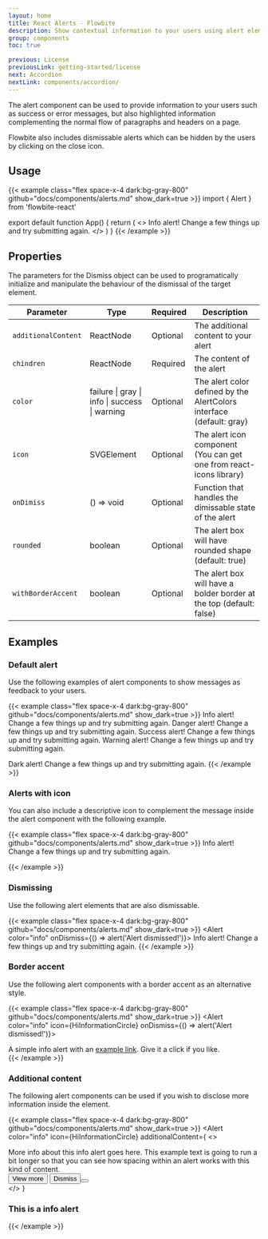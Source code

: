 ```yaml
---
layout: home
title: React Alerts - Flowbite
description: Show contextual information to your users using alert elements based on Tailwind CSS
group: components
toc: true

previous: License
previousLink: getting-started/license
next: Accordion
nextLink: components/accordion/
---
```


The alert component can be used to provide information to your users such as success or error messages, but also highlighted information complementing the normal flow of paragraphs and headers on a page.

Flowbite also includes dismissable alerts which can be hidden by the users by clicking on the close icon.

## Usage

{{< example class="flex space-x-4 dark:bg-gray-800" github="docs/components/alerts.md" show_dark=true >}}
import { Alert } from 'flowbite-react'

export default function App() {
  return (
    <>
      <Alert color="info">
        <span class="font-medium">Info alert!</span>
        Change a few things up and try submitting again.
      </Alert>
    </>
  )
}
{{< /example >}}

## Properties

The parameters for the Dismiss object can be used to programatically initialize and manipulate the behaviour of the dismissal of the target element.

<div class="relative my-10 overflow-x-auto shadow-md sm:rounded-lg">
  <table class="w-full text-sm text-left text-gray-500 dark:text-gray-400">
    <thead class="bg-gray-50 dark:bg-gray-700">
      <tr class="text-xs font-medium uppercase">
        <th scope="col" class="px-6 py-3">
          Parameter
        </th>
        <th scope="col" class="px-6 py-3">
          Type
        </th>
        <th scope="col" class="px-6 py-3">
          Required
        </th>
        <th scope="col" class="px-6 py-3">
          Description
        </th>
      </tr>
    </thead>
    <tbody>
      <tr class="border-b dark:bg-gray-800 dark:border-gray-700">
        <td class="px-6 py-4 font-medium">
          <code class="text-blue-600 dark:text-blue-400">additionalContent</code>
        </td>
        <td class="px-6 py-4">
          ReactNode
        </td>
        <td class="px-6 py-4">
          Optional
        </td>
        <td class="px-6 py-4">
          The additional content to your alert
        </td>
      </tr>
      <tr class="border-b dark:bg-gray-800 dark:border-gray-700">
        <td class="px-6 py-4 font-medium">
          <code class="text-blue-600 dark:text-blue-400">chindren</code>
        </td>
        <td class="px-6 py-4">
          ReactNode
        </td>
        <td class="px-6 py-4">
          Required
        </td>
        <td class="px-6 py-4">
          The content of the alert
        </td>
      </tr>
      <tr class="border-b dark:bg-gray-800 dark:border-gray-700">
        <td class="px-6 py-4 font-medium">
          <code class="text-blue-600 dark:text-blue-400">color</code>
        </td>
        <td class="px-6 py-4">
          failure | gray | info | success | warning
        </td>
        <td class="px-6 py-4">
          Optional
        </td>
        <td class="px-6 py-4">
          The alert color defined by the AlertColors interface (default: gray)
        </td>
      </tr>
      <tr class="border-b dark:bg-gray-800 dark:border-gray-700">
        <td class="px-6 py-4 font-medium">
          <code class="text-blue-600 dark:text-blue-400">icon</code>
        </td>
        <td class="px-6 py-4">
          SVGElement
        </td>
        <td class="px-6 py-4">
          Optional
        </td>
        <td class="px-6 py-4">
          The alert icon component (You can get one from react-icons library)
        </td>
      </tr>
      <tr class="border-b dark:bg-gray-800 dark:border-gray-700">
        <td class="px-6 py-4 font-medium">
          <code class="text-blue-600 dark:text-blue-400">onDimiss</code>
        </td>
        <td class="px-6 py-4">
          () => void
        </td>
        <td class="px-6 py-4">
          Optional
        </td>
        <td class="px-6 py-4">
          Function that handles the dimissable state of the alert
        </td>
      </tr>
      <tr class="border-b dark:bg-gray-800 dark:border-gray-700">
        <td class="px-6 py-4 font-medium">
          <code class="text-blue-600 dark:text-blue-400">rounded</code>
        </td>
        <td class="px-6 py-4">
          boolean
        </td>
        <td class="px-6 py-4">
          Optional
        </td>
        <td class="px-6 py-4">
          The alert box will have rounded shape (default: true)
        </td>
      </tr>
      <tr class="border-b dark:bg-gray-800 dark:border-gray-700">
        <td class="px-6 py-4 font-medium">
          <code class="text-blue-600 dark:text-blue-400">withBorderAccent</code>
        </td>
        <td class="px-6 py-4">
          boolean
        </td>
        <td class="px-6 py-4">
          Optional
        </td>
        <td class="px-6 py-4">
          The alert box will have a bolder border at the top (default: false)
        </td>
      </tr>
    </tbody>
  </table>
</div>

## Examples

### Default alert

Use the following examples of alert components to show messages as feedback to your users.

{{< example class="flex space-x-4 dark:bg-gray-800" github="docs/components/alerts.md" show_dark=true >}}
<Alert color="info">
  <span class="font-medium">Info alert!</span>
  Change a few things up and try submitting again.
</Alert>
<Alert color="failure">
  <span class="font-medium">Danger alert!</span>
  Change a few things up and try submitting again.
</Alert>
<Alert color="success">
  <span class="font-medium">Success alert!</span>
  Change a few things up and try submitting again.
</Alert>
<Alert color="warning">
  <span class="font-medium">Warning alert!</span>
  Change a few things up and try submitting again.
</div>
<Alert color="gray">
  <span class="font-medium">Dark alert!</span>
  Change a few things up and try submitting again.
</Alert>
{{< /example >}}

### Alerts with icon

You can also include a descriptive icon to complement the message inside the alert component with the following example.

{{< example class="flex space-x-4 dark:bg-gray-800" github="docs/components/alerts.md" show_dark=true >}}
<Alert color="info" icon={HiInformationCircle}>
  <span class="font-medium">Info alert!</span>
  Change a few things up and try submitting again.
</div>
{{< /example >}}

### Dismissing

Use the following alert elements that are also dismissable.

{{< example class="flex space-x-4 dark:bg-gray-800" github="docs/components/alerts.md" show_dark=true >}}
<Alert color="info" onDismiss={() => alert('Alert dismissed!')}>
  <span class="font-medium">Info alert!</span>
  Change a few things up and try submitting again.
</Alert>
{{< /example >}}

### Border accent

Use the following alert components with a border accent as an alternative style.

{{< example class="flex space-x-4 dark:bg-gray-800" github="docs/components/alerts.md" show_dark=true >}}
<Alert color="info" icon={HiInformationCircle} onDismiss={() => alert('Alert dismissed!')}>
  <div class="ml-3 text-sm font-medium text-blue-700">
    A simple info alert with an 
    <a href="#" class="font-semibold underline hover:text-blue-800">example link</a>. 
    Give it a click if you like.
  </div>
</Alert>
{{< /example >}}

### Additional content

The following alert components can be used if you wish to disclose more information inside the element.

{{< example class="flex space-x-4 dark:bg-gray-800" github="docs/components/alerts.md" show_dark=true >}}
<Alert
  color="info"
  icon={HiInformationCircle}
  additionalContent={
    <>
      <div className="mt-2 mb-4 text-sm text-blue-700 dark:text-blue-800">
        More info about this info alert goes here. This example text 
        is going to run a bit longer so that you can see how spacing 
        within an alert works with this kind of content.
      </div>
      <div className="flex gap-1">
        <Button>
          <HiEye className="-ml-0.5 mr-2 h-4 w-4" />
          View more
        </Button>
        <Button color="failure">Dismiss<Button>
      </div>
    </>
  }
>
  <h3 className="text-lg font-medium text-blue-700 dark:text-blue-800">
    This is a info alert
  </h3>
</Alert>
{{< /example >}}
